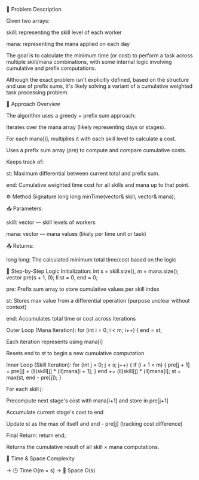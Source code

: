 📌 Problem Description

Given two arrays:

skill: representing the skill level of each worker

mana: representing the mana applied on each day

The goal is to calculate the minimum time (or cost) to perform a task across multiple skill/mana combinations, with some internal logic involving cumulative and prefix computations.

Although the exact problem isn't explicitly defined, based on the structure and use of prefix sums, it's likely solving a variant of a cumulative weighted task processing problem.

🧠 Approach Overview

The algorithm uses a greedy + prefix sum approach:

Iterates over the mana array (likely representing days or stages).

For each mana[i], multiplies it with each skill level to calculate a cost.

Uses a prefix sum array (pre) to compute and compare cumulative costs.

Keeps track of:

st: Maximum differential between current total and prefix sum.

end: Cumulative weighted time cost for all skills and mana up to that point.

⚙️ Method Signature
long long minTime(vector<int>& skill, vector<int>& mana);

📥 Parameters:

skill: vector<int> — skill levels of workers

mana: vector<int> — mana values (likely per time unit or task)

📤 Returns:

long long: The calculated minimum total time/cost based on the logic

🧩 Step-by-Step Logic
Initialization:
int s = skill.size(), m = mana.size();
vector<ll> pre(s + 1, 0);
ll st = 0, end = 0;


pre: Prefix sum array to store cumulative values per skill index

st: Stores max value from a differential operation (purpose unclear without context)

end: Accumulates total time or cost across iterations

Outer Loop (Mana Iteration):
for (int i = 0; i < m; i++) {
    end = st;


Each iteration represents using mana[i]

Resets end to st to begin a new cumulative computation

Inner Loop (Skill Iteration):
for (int j = 0; j < s; j++) {
    if (i + 1 < m) {
        pre[j + 1] = pre[j] + (ll)skill[j] * (ll)mana[i + 1];
    }
    end += (ll)skill[j] * (ll)mana[i];
    st = max(st, end - pre[j]);
}


For each skill j:

Precompute next stage's cost with mana[i+1] and store in pre[j+1]

Accumulate current stage's cost to end

Update st as the max of itself and end - pre[j] (tracking cost difference)

Final Return:
return end;


Returns the cumulative result of all skill × mana computations.

🧮 Time & Space Complexity

-> 🕒 Time	O(m × s)
-> 💾 Space	O(s)